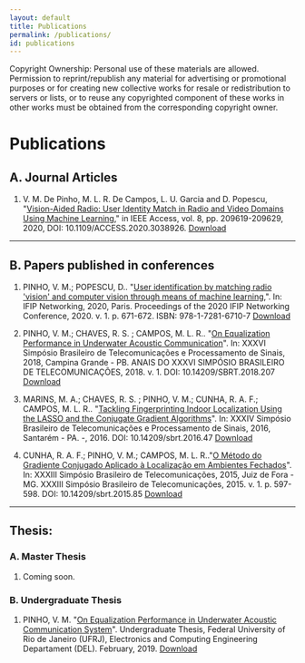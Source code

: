 ```yaml
---
layout: default
title: Publications
permalink: /publications/
id: publications
---
```


Copyright Ownership: Personal use of these materials are allowed. Permission to reprint/republish any material for advertising or promotional purposes or for creating new collective works for resale or redistribution to servers or lists, or to reuse any copyrighted component of these works in other works must be obtained from the corresponding copyright owner.

# Publications

## A. Journal Articles
1. V. M. De Pinho, M. L. R. De Campos, L. U. Garcia and D. Popescu, "[Vision-Aided Radio: User Identity Match in Radio and Video Domains Using Machine Learning](https://ieeexplore.ieee.org/document/9262943/)," in IEEE Access, vol. 8, pp. 209619-209629, 2020, DOI: 10.1109/ACCESS.2020.3038926. [Download](papers/j01.pdf)

---
## B. Papers published in conferences
1. PINHO, V. M.; POPESCU, D.. "[User identification by matching radio 'vision' and computer vision through means of machine learning](https://ieeexplore.ieee.org/document/9142812),". In: IFIP Networking, 2020, Paris. Proceedings of the 2020 IFIP Networking Conference, 2020. v. 1. p. 671-672. ISBN: 978-1-7281-6710-7 [Download](papers/c04.pdf)

2. PINHO, V. M.; CHAVES, R. S. ; CAMPOS, M. L. R.. "[On Equalization Performance in Underwater Acoustic Communication](https://www.researchgate.net/publication/326378250_On_Equalization_Performance_in_Underwater_Acoustic_Communication?_sg=54PA0udLekDiwv-VEnKBS3aCdjgjCkkhKXoEUotKK3GF-gwQksExU_i8FunUzEFTeqPfl4ehEyeqrw.DvOO58Cklc1ucky2V1sXcMAR3walp8-WoV_dpbF0RGBhBGaX_TeYVX3_gY7K8JtbigjEcyBg3xLHvFMiX2D4qg&_sgd%5Bnc%5D=1&_sgd%5Bncwor%5D=0)". In: XXXVI Simpósio Brasileiro de Telecomunicações e Processamento de Sinais, 2018, Campina Grande - PB. ANAIS DO XXXVI SIMPÓSIO BRASILEIRO DE TELECOMUNICAÇÕES, 2018. v. 1. DOI: 10.14209/SBRT.2018.207 [Download](papers/c03.pdf)

3. MARINS, M. A.; CHAVES, R. S. ; PINHO, V. M.; CUNHA, R. A. F.; CAMPOS, M. L. R.. "[Tackling Fingerprinting Indoor Localization Using the LASSO and the Conjugate Gradient Algorithms](https://www.researchgate.net/publication/312936131_Tackling_Fingerprinting_Indoor_Localization_Using_the_LASSO_and_the_Conjugate_Gradient_Algorithms?_sg=54PA0udLekDiwv-VEnKBS3aCdjgjCkkhKXoEUotKK3GF-gwQksExU_i8FunUzEFTeqPfl4ehEyeqrw.DvOO58Cklc1ucky2V1sXcMAR3walp8-WoV_dpbF0RGBhBGaX_TeYVX3_gY7K8JtbigjEcyBg3xLHvFMiX2D4qg&_sgd%5Bnc%5D=1&_sgd%5Bncwor%5D=0)". In: XXXIV Simpósio Brasileiro de Telecomunicações e Processamento de Sinais, 2016, Santarém - PA. -, 2016. DOI: 10.14209/sbrt.2016.47 [Download](papers/c02.pdf)

4. CUNHA, R. A. F.;  PINHO, V. M.; CAMPOS, M. L. R.."[O Método do Gradiente Conjugado Aplicado à Localização em Ambientes Fechados](https://www.researchgate.net/publication/325766189_O_Metodo_do_Gradiente_Conjugado_Aplicado_a_Localizacao_em_Ambientes_Fechados)". In: XXXIII Simpósio Brasileiro de Telecomunicações, 2015, Juiz de Fora - MG. XXXIII Simpósio Brasileiro de Telecomunicações, 2015. v. 1. p. 597-598. DOI: 10.14209/sbrt.2015.85 [Download](papers/c01.pdf)

---
## Thesis:

### A. Master Thesis
1. Coming soon.

### B. Undergraduate Thesis
1. PINHO, V. M. "[On Equalization Performance in Underwater Acoustic Communication System](https://www.researchgate.net/publication/331529947_On_Equalization_Performance_in_Underwater_Acoustic_Communication_System)". Undergraduate Thesis, Federal University of Rio de Janeiro (UFRJ), Electronics and Computing Engineering Departament (DEL). February, 2019. [Download](papers/tcc.pdf)
